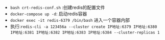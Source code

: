 - `bash crt-redis-conf.sh` :创建redis的配置文件
- `docker-compose up -d`: 启动redis容器
- `docker exec -it redis-6379 /bin/bash` 进入一个容器内部
- 执行:`redis-cli -a 123456a --cluster create IP地址:6379 IP地址:6380 IP地址:6381 IP地址:6382 IP地址:6383 IP地址:6384 --cluster-replicas 1`